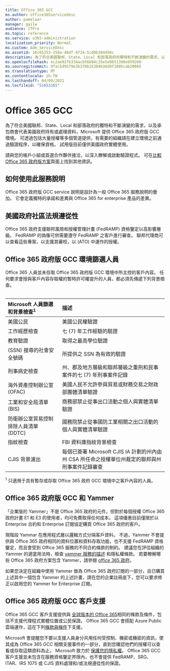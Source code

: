 ```yaml
---
title: Office 365 GCC
ms.author: office365servicedesc
author: pamelaar
manager: gailw
audience: ITPro
ms.topic: reference
ms.service: o365-administration
localization_priority: Normal
ms.custom: Adm_ServiceDesc
ms.assetid: 16c65253-158a-46df-9724-5cd0b384494c
description: 為了符合美國聯邦、State、Local 和部落政府的獨特和不斷演變的需求，以及承包商代表美國政府持有或處理資料，Microsoft 提供 Office 365 美國政府社區 (GCC) 服務。 可透過包括大量授權等多個管道提供，有需要的組織請在建立環境之前通過驗證程序，以確保資格。 試用版目前僅供美國政府實體使用。
ms.openlocfilehash: ec2ae92fb334acb56b94c35e5e0651396e959260
ms.sourcegitcommit: 9fac5d9579e3b370b15384b36d0f1805cab20065
ms.translationtype: MT
ms.contentlocale: zh-TW
ms.lasthandoff: 04/09/2021
ms.locfileid: "51653165"
---
```

# <a name="office-365-gcc"></a>Office 365 GCC

為了符合美國聯邦、State、Local 和部落政府的獨特和不斷演變的需求，以及承包商會代表美國政府持有或處理資料，Microsoft 提供 Office 365 政府版 GCC 環境。 可透過包括大量授權等多個管道提供，有需要的組織請在建立環境之前通過驗證程序，以確保資格。 試用版目前僅供美國政府實體使用。
  
請與您的帳戶小組或首選合作夥伴接洽，以深入瞭解或啟動驗證程式。 可在[比較 Office 365 政府版方案](https://products.office.com/government/compare-office-365-government-plans)頁面上找到其他資訊。
  
## <a name="how-to-use-this-service-description"></a>如何使用此服務說明

Office 365 政府版 GCC service 說明是設計為一般 Office 365 服務說明的疊加。 它會定義獨特的承諾和差異與 Office 365 for enterprise 產品的差異。
  
## <a name="us-government-community-compliance"></a>美國政府社區法規遵從性

Office 365 政府支援聯邦風險和授權管理計畫 (FedRAMP) 資格鑒定以高影響層級。 FedRAMP 的偽像可供需要遵守 FedRAMP 之客戶進行審查。 聯邦代理商可以查看這些專案，以支援其審校，以 (ATO) 中運作的授權。
  
## <a name="office-365-government-gcc-environment-screened-personnel"></a>Office 365 政府版 GCC 環境篩選人員

Office 365 人員並未存取 Office 365 政府版 GCC 環境中所主控的客戶內容。 任何要求會授與客戶內容存取權的暫時許可權提升的人員，都必須先傳遞下列背景檢查。<br><br> 
  
| Microsoft 人員篩選和背景檢查<sup>1</sup> | 描述 |
|:-----|:-----|
|美國公民  <br/> |美國公民權驗證  <br/> |
|工作經歷檢查  <br/> |七 (7) 年工作經驗的驗證  <br/> |
|教育驗證  <br/> |取得之最高學位驗證  <br/> |
| (SSN) 搜尋的社會安全號碼  <br/> |所提供之 SSN 為有效的驗證  <br/> |
|刑事病史檢查  <br/> |州、郡及地方層級和聯邦層級之重刑和民事案件的七 (7) 年刑事案件記錄  <br/> |
|海外資產控制辦公室 (OFAC)  <br/> |美國人民不允許參與貿易或財務交易之財政部團體清單驗證  <br/> |
|工業和安全局清單 (BIS)  <br/> |商務部禁止從事出口活動之個人與實體清單驗證  <br/> |
|防衛辦公室貿易控制排除人員清單 (DDTC)  <br/> |國務院禁止從事國防工業相關之出口活動的個人與實體清單驗證  <br/> |
|指紋檢查  <br/> |FBI 資料庫指紋背景檢查  <br/> |
|CJIS 背景濾出  <br/> |每個已簽署 Microsoft CJIS IA 計劃的州內由州 CSA 所任命之授權單位州裁定的聯邦與州刑事案件記錄審查  <br/> |

<sup>1</sup> 只適用于具有暫存或存取 Office 365 政府 GCC 環境中之客戶內容的人員。
  
## <a name="office-365-government-gcc-and-yammer"></a>Office 365 政府版 GCC 和 Yammer

「企業版的 Yammer」不是 Office 365 政府的元件，但對於每個授權 Office 365 政府計畫 E1 和 E3 的使用者，均可免費取得任何成本。 這項優惠目前僅限於以 Enterprise 合約和 Enterprise 訂閱協定購買 Office 365 政府的客戶。
  
現階段 Yammar 在應用程式層以邏輯方式分隔客戶資料。 不過，Yammer 不會提供與 Office 365 政府相同的資料位置和資料存取功能，也不支援 FedRAMP 資格鑒定，而且會受到 Office 365 服務的不同合約條款的制約。 建議您在評估組織的 Yammer 的適當用法時，檢查 [yammer 服務的描述](../../yammer-service-description/yammer-service-description.md) 和隱私權條款。 若要瞭解哪些 Office 365 政府方案包含 Yammer，請參閱 [office 365 政府](office-365-us-government.md)。
  
如果您決定在組織中使用 Yammer 做為 Office 365 政府訂閱的一部分，且已購買上述其中一個包含 Yammer 的上述計畫，請在您的企業註冊底下，您可以要求修正以啟用您的 Yammer for Enterprise 訂閱。
  
## <a name="office-365-government-gcc-customer-support"></a>Office 365 政府版 GCC 客戶支援

Office 365 GCC 客戶支援提供與 [全球版本的 Office 365](../support.md)相同的條款及條件，包括不支援代理程式實體位置或公民保證。 Office 365 GCC 會搭配 Azure Public 雲端運作，這在下列[條款與條件](https://azure.microsoft.com/support/plans/)下支援。

Microsoft 會提醒您不要以支援人員身分共用任何受控制、機密或機密的資訊，使其成為 Office 365 GCC 相關支援事件的一部分，直到您確認他們的授權可以查看或存取這類資料為止。 Microsoft 致力於 [保護您的隱私權](https://privacy.microsoft.com/privacystatement)。 Office 365 GCC 客戶支援並未包含在服務資格鑒定界限內，也不會提供 FedRAMP、SRG、ITAR、IRS 1075 或 CJIS 資料處理和/或法規遵從性的保證。